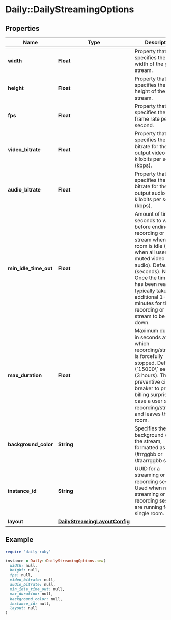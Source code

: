 # Daily::DailyStreamingOptions

## Properties

| Name | Type | Description | Notes |
| ---- | ---- | ----------- | ----- |
| **width** | **Float** | Property that specifies the output width of the given stream. | [optional] |
| **height** | **Float** | Property that specifies the output height of the given stream. | [optional] |
| **fps** | **Float** | Property that specifies the video frame rate per second. | [optional] |
| **video_bitrate** | **Float** | Property that specifies the video bitrate for the output video in kilobits per second (kbps). | [optional] |
| **audio_bitrate** | **Float** | Property that specifies the audio bitrate for the output audio in kilobits per second (kbps). | [optional] |
| **min_idle_time_out** | **Float** | Amount of time in seconds to wait before ending a recording or live stream when the room is idle (e.g. when all users have muted video and audio). Default: 300 (seconds). Note: Once the timeout has been reached, it typically takes an additional 1-3 minutes for the recording or live stream to be shut down. | [optional] |
| **max_duration** | **Float** | Maximum duration in seconds after which recording/streaming is forcefully stopped. Default: \\&#x60;15000\\&#x60; seconds (3 hours). This is a preventive circuit breaker to prevent billing surprises in case a user starts recording/streaming and leaves the room. | [optional] |
| **background_color** | **String** | Specifies the background color of the stream, formatted as \\#rrggbb or \\#aarrggbb string. | [optional] |
| **instance_id** | **String** | UUID for a streaming or recording session. Used when multiple streaming or recording sessions are running for single room. | [optional] |
| **layout** | [**DailyStreamingLayoutConfig**](DailyStreamingLayoutConfig.md) |  | [optional] |

## Example

```ruby
require 'daily-ruby'

instance = Daily::DailyStreamingOptions.new(
  width: null,
  height: null,
  fps: null,
  video_bitrate: null,
  audio_bitrate: null,
  min_idle_time_out: null,
  max_duration: null,
  background_color: null,
  instance_id: null,
  layout: null
)
```

